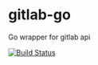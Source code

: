 # gitlab-go
Go wrapper for gitlab api

[![Build Status](https://travis-ci.org/rdev101/gitlab-go.svg?branch=master)](https://travis-ci.org/rdev101/gitlab-go)
